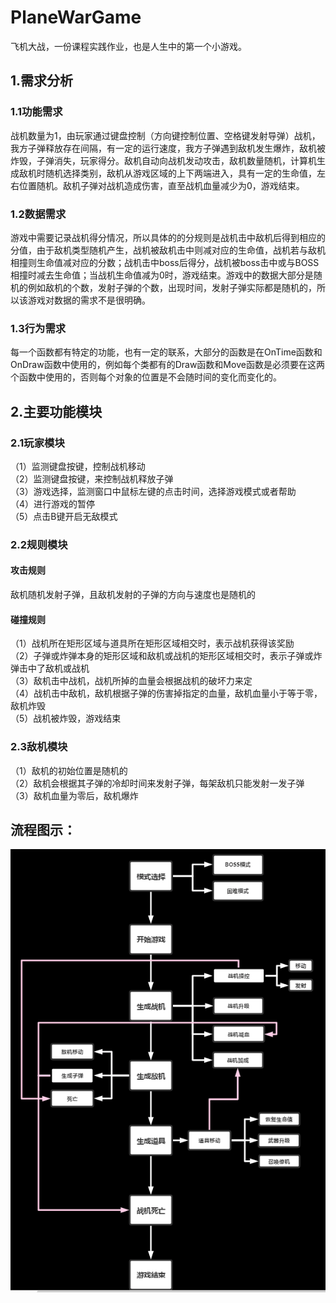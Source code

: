 # PlaneWarGame
飞机大战，一份课程实践作业，也是人生中的第一个小游戏。

## 1.需求分析
### 1.1功能需求
战机数量为1，由玩家通过键盘控制（方向键控制位置、空格键发射导弹）战机，我方子弹释放存在间隔，有一定的运行速度，我方子弹遇到敌机发生爆炸，敌机被炸毁，子弹消失，玩家得分。敌机自动向战机发动攻击，敌机数量随机，计算机生成敌机时随机选择类别，敌机从游戏区域的上下两端进入，具有一定的生命值，左右位置随机。敌机子弹对战机造成伤害，直至战机血量减少为0，游戏结束。

### 1.2数据需求
游戏中需要记录战机得分情况，所以具体的的分规则是战机击中敌机后得到相应的分值，由于敌机类型随机产生，战机被敌机击中则减对应的生命值，战机若与敌机相撞则生命值减对应的分数；战机击中boss后得分，战机被boss击中或与BOSS相撞时减去生命值；当战机生命值减为0时，游戏结束。游戏中的数据大部分是随机的例如敌机的个数，发射子弹的个数，出现时间，发射子弹实际都是随机的，所以该游戏对数据的需求不是很明确。

### 1.3行为需求
每一个函数都有特定的功能，也有一定的联系，大部分的函数是在OnTime函数和OnDraw函数中使用的，例如每个类都有的Draw函数和Move函数是必须要在这两个函数中使用的，否则每个对象的位置是不会随时间的变化而变化的。

## 2.主要功能模块
### 2.1玩家模块
（1）监测键盘按键，控制战机移动  
（2）监测键盘按键，来控制战机释放子弹  
（3）游戏选择，监测窗口中鼠标左键的点击时间，选择游戏模式或者帮助  
（4）进行游戏的暂停  
（5）点击B键开启无敌模式  
### 2.2规则模块
#### 攻击规则
敌机随机发射子弹，且敌机发射的子弹的方向与速度也是随机的
#### 碰撞规则
（1）战机所在矩形区域与道具所在矩形区域相交时，表示战机获得该奖励  
（2）子弹或炸弹本身的矩形区域和敌机或战机的矩形区域相交时，表示子弹或炸弹击中了敌机或战机  
（3）敌机击中战机，战机所掉的血量会根据战机的破坏力来定  
（4）战机击中敌机，敌机根据子弹的伤害掉指定的血量，敌机血量小于等于零，敌机炸毁  
（5）战机被炸毁，游戏结束  
### 2.3敌机模块
（1）敌机的初始位置是随机的  
（2）敌机会根据其子弹的冷却时间来发射子弹，每架敌机只能发射一发子弹  
（3）敌机血量为零后，敌机爆炸  

## 流程图示：
![Image text](https://raw.githubusercontent.com/Wolfgang-baozi/PlaneWarGame/main/img-folder/image1.png)
